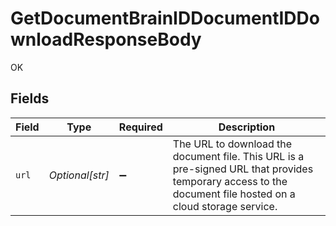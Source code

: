 # GetDocumentBrainIDDocumentIDDownloadResponseBody

OK


## Fields

| Field                                                                                                                                                      | Type                                                                                                                                                       | Required                                                                                                                                                   | Description                                                                                                                                                |
| ---------------------------------------------------------------------------------------------------------------------------------------------------------- | ---------------------------------------------------------------------------------------------------------------------------------------------------------- | ---------------------------------------------------------------------------------------------------------------------------------------------------------- | ---------------------------------------------------------------------------------------------------------------------------------------------------------- |
| `url`                                                                                                                                                      | *Optional[str]*                                                                                                                                            | :heavy_minus_sign:                                                                                                                                         | The URL to download the document file. This URL is a pre-signed URL that provides temporary access to the document file hosted on a cloud storage service. |